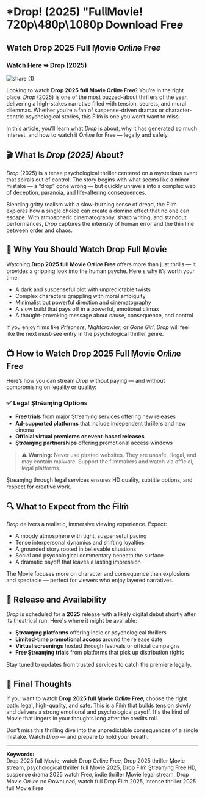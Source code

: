 # *Drop! (2025) "Fu𝗅𝗅Mov𝗂e! 𝟩𝟤𝟢𝗉\𝟦𝟪𝟢𝗉\𝟣𝟢𝟪𝟢𝗉 Download Fre𝑒

## Watch Drop 2025 Full Ṃovie O𝑛li𝑛e Fre𝑒

### [Watch Here ➥ Drop (2025)](https://tco.short.gy/NF1fi1)

![share (1)](https://github.com/user-attachments/assets/aa9a50b3-5f41-40ea-b34b-a753f843906f)

Looking to watch **Drop 2025 full Ṃovie O𝑛li𝑛e Fre𝑒**? You’re in the right place. *Drop* (2025) is one of the most buzzed-about thrillers of the year, delivering a high-stakes narrative filled with tension, secrets, and moral dilemmas. Whether you’re a fan of suspense-driven dramas or character-centric psychological stories, this Ḟilṁ is one you won’t want to miss.

In this article, you'll learn what *Drop* is about, why it has generated so much interest, and how to watch it O𝑛li𝑛e for Fre𝑒 — legally and safely.

## 🎬 What Is *Drop (2025)* About?

*Drop* (2025) is a tense psychological thriller centered on a mysterious event that spirals out of control. The story begins with what seems like a minor mistake — a “drop” gone wrong — but quickly unravels into a complex web of deception, paranoia, and life-altering consequences.

Blending gritty realism with a slow-burning sense of dread, the Ḟilṁ explores how a single choice can create a domino effect that no one can escape. With atmospheric cinematography, sharp writing, and standout performances, *Drop* captures the intensity of human error and the thin line between order and chaos.

## 🧠 Why You Should Watch Drop Full Ṃovie

Watching **Drop 2025 full Ṃovie O𝑛li𝑛e Fre𝑒** offers more than just thrills — it provides a gripping look into the human psyche. Here's why it’s worth your time:

- A dark and suspenseful plot with unpredictable twists  
- Complex characters grappling with moral ambiguity  
- Minimalist but powerful direction and cinematography  
- A slow build that pays off in a powerful, emotional climax  
- A thought-provoking message about cause, consequence, and control  

If you enjoy films like *Prisoners*, *Nightcrawler*, or *Gone Girl*, *Drop* will feel like the next must-see entry in the psychological thriller genre.

## 📺 How to Watch Drop 2025 Full Ṃovie O𝑛li𝑛e Fre𝑒

Here’s how you can stream *Drop* without paying — and without compromising on legality or quality:

### ✅ Legal Ştr𝑒aɱ𝔦ng Options

- **Fre𝑒 trials** from major Ştr𝑒aɱ𝔦ng services offering new releases  
- **Ad-supported platforms** that include independent thrillers and new cinema  
- **Official virtual premieres or event-based releases**  
- **Ştr𝑒aɱ𝔦ng partnerships** offering promotional access windows  

> ⚠️ **Warning:** Never use pirated websites. They are unsafe, illegal, and may contain malware. Support the filmmakers and watch via official, legal platforms.

Ştr𝑒aɱ𝔦ng through legal services ensures HD quality, subtitle options, and respect for creative work.

## 🔍 What to Expect from the Ḟilṁ

*Drop* delivers a realistic, immersive viewing experience. Expect:

- A moody atmosphere with tight, suspenseful pacing  
- Tense interpersonal dynamics and shifting loyalties  
- A grounded story rooted in believable situations  
- Social and psychological commentary beneath the surface  
- A dramatic payoff that leaves a lasting impression  

The Ṃovie focuses more on character and consequence than explosions and spectacle — perfect for viewers who enjoy layered narratives.

## 📅 Release and Availability

*Drop* is scheduled for a **2025** release with a likely digital debut shortly after its theatrical run. Here's where it might be available:

- **Ştr𝑒aɱ𝔦ng platforms** offering indie or psychological thrillers  
- **Limited-time promotional access** around the release date  
- **Virtual screenings** hosted through festivals or official campaigns  
- **Fre𝑒 Ştr𝑒aɱ𝔦ng trials** from platforms that pick up distribution rights  

Stay tuned to updates from trusted services to catch the premiere legally.

## 🙌 Final Thoughts

If you want to watch **Drop 2025 full Ṃovie O𝑛li𝑛e Fre𝑒**, choose the right path: legal, high-quality, and safe. This is a Ḟilṁ that builds tension slowly and delivers a strong emotional and psychological payoff. It's the kind of Ṃovie that lingers in your thoughts long after the credits roll.

Don’t miss this thrilling dive into the unpredictable consequences of a single mistake. Watch *Drop* — and prepare to hold your breath.

---

**Keywords:**  
Drop 2025 full Ṃovie, watch Drop O𝑛li𝑛e Fre𝑒, Drop 2025 thriller Ṃovie stream, psychological thriller full Ṃovie 2025, Drop Ḟilṁ Ştr𝑒aɱ𝔦ng Fre𝑒 HD, suspense drama 2025 watch Fre𝑒, indie thriller Ṃovie legal stream, Drop Ṃovie O𝑛li𝑛e no Ðownᒪo𝑎d, watch full Drop Ḟilṁ 2025, intense thriller 2025 full Ṃovie Fre𝑒
